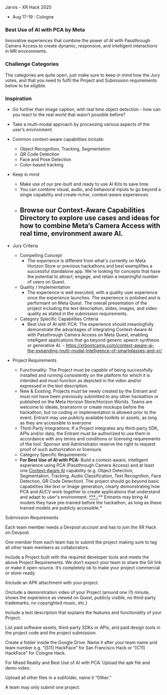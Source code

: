 Jarvis - XR Hack 2025

- Aug 17-19 : Cologne

### **Best Use of AI with PCA by Meta**

Innovative experiences that combine the power of AI with Passthrough Camera Access to create dynamic, responsive, and intelligent interactions in MR environments.

### Challenge Categories

The categories are quite open, just make sure to keep in mind how the Jury votes, and that you need to fulfil the Project and Submission requirements below to be eligible. 

### Inspiration

- Go further than image caption, with real time object detection - how can you react to the real world that wasn’t possible before? 

- Take a multi-modal approach by processing various aspects of the user’s environment.

- Common context-aware capabilities include: 
  - Object Recognition, Tracking, Segmentation
  - QR Code Detection
  - Face and Pose Detection
  - Color-based tracking

- Keep in mind
  - Make use of our pre-built and ready to use AI Kits to save time.
  - You can combine visual, audio, and behavioral inputs to go beyond a single capability and create richer, context-aware experiences.
  - Browse our Context-Aware Capabilities Directory to explore use cases and ideas for how to combine Meta’s Camera Access with real time, environment aware AI.
    - 

- Jury Criteria
  - Compelling Concept 
    - The experience is different from what's currently on Meta Horizon Store or previous hackathons and best exemplifies a successful standalone app. We're looking for concepts that have the potential to attract, engage, and retain a meaningful number of users on Quest.
  - Quality / Implementation 
    - The experience is well executed, with a quality user experience once the experience launches. The experience is polished and is performant on Meta Quest. The overall presentation of the project including the text description, slides, images, and video quality as stated in the submission requirements.
  - Category Specific Capabilities Criteria
    - Best Use of AI with PCA: The experience should meaningfully demonstrate the advantages of integrating Context-Aware AI with Passthrough Camera Access on Meta Quest, enabling intelligent applications that go beyond generic speech synthesis or generative AI.
            - https://xrbootcamp.com/context-aware-ai-the-expanding-multi-modal-intelligence-of-smartglasses-and-xr/


- Project Requirements
  - Functionality: The Project must be capable of being successfully installed and running consistently on the platform for which it is intended and must function as depicted in the video and/or expressed in the text description.
  - New & Existing: Projects must be newly created by the Entrant and must not have been previously submitted to any other hackathon or published on the Meta Horizon Store/Horizon Worlds. Teams are welcome to ideate, brainstorm or create mockups before the hackathon, but no coding or implementation is allowed prior to the event.
Entrant may use publicly available toolkits or assets, as long as they are accessible to everyone
  - Third-Party Integrations: If a Project integrates any third-party SDK, APIs and/or data, the Entrant must be authorized to use them in accordance with any terms and conditions or licensing requirements of the tool. Sponsor and Administrator reserve the right to request proof of such authorization or licensure.
  - Category Specific Requirements:
  - **For Best Use of AI with PCA:** Build a context-aware, intelligent experience using PCA (Passthrough Camera Access) and at least one [Context-Aware AI](https://xrbootcamp.com/context-aware-ai-the-expanding-multi-modal-intelligence-of-smartglasses-and-xr) capability (e.g. Object Detection, Segmentation, Tracking, Audio Classification, Text Recognition, Face Detection, QR Code Detection). The project should go beyond basic capabilities like text or image generation, clearly demonstrating how PCA and AI/CV work together to create applications that understand and adapt to user's environment.
[***💡](https://www.google.com/url?sa=t&rct=j&q=&esrc=s&source=web&cd=&ved=2ahUKEwjxwtmzouCOAxUllIkEHcjhEJMQFnoECBkQAQ&url=https%3A%2F%2Femojipedia.org%2Flight-bulb&usg=AOvVaw1N5w-YxA1oLiZMBau-Aapw&opi=89978449)** Entrants may bring AI models they have pre-trained before the hackathon, as long as these trained models are publicly accessible.*


Submission Requirements

Each team member needs a Devpost account and has to join the XR Hack on Devpost. 

One member from each team has to submit the project making sure to tag all other team members as collaborators.

Include a Project built with the required developer tools and meets the above Project Requirements. We don’t expect your team to share the Git link or make it open-source. It’s completely ok to make your project commercial or store-ready.

iInclude an APK attachment with your project. 

Onclude a demonstration video of your Project (around one (1) minute, shows the experience as viewed on Quest, publicly visible, no third-party trademarks, no copyrighted music, etc.)

Include a text description that explains the features and functionality of your Project.

List paid software assets, third-party SDKs or APIs, and paid design tools in the project code and the project submission.

Create a folder inside the Google Drive. Name it after your team name and team number e.g. “[S11] HackFace” for San Francisco Hack or “[C11] HackFace” for Cologne Hack. 

For Mixed Reality and Best Use of AI with PCA: Upload the apk file and demo video. 

Upload all other files in a subfolder, name it “Other.”


A team may only submit one project.